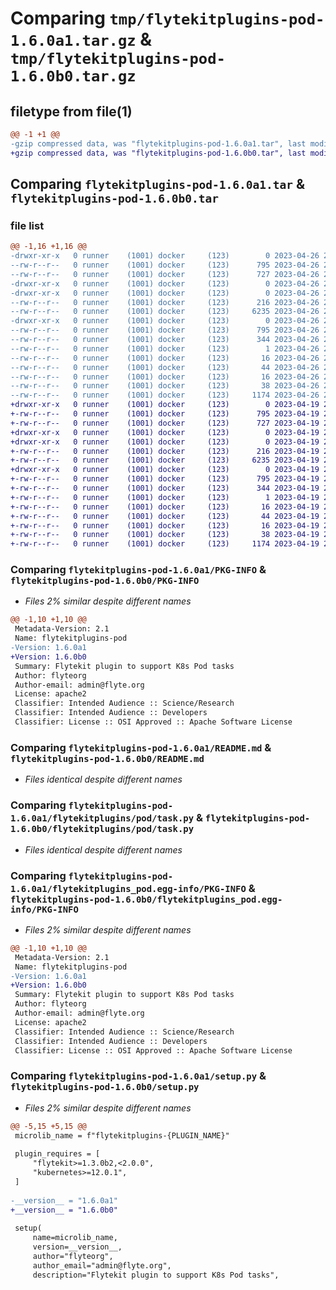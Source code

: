 # Comparing `tmp/flytekitplugins-pod-1.6.0a1.tar.gz` & `tmp/flytekitplugins-pod-1.6.0b0.tar.gz`

## filetype from file(1)

```diff
@@ -1 +1 @@
-gzip compressed data, was "flytekitplugins-pod-1.6.0a1.tar", last modified: Wed Apr 26 20:37:27 2023, max compression
+gzip compressed data, was "flytekitplugins-pod-1.6.0b0.tar", last modified: Wed Apr 19 20:54:30 2023, max compression
```

## Comparing `flytekitplugins-pod-1.6.0a1.tar` & `flytekitplugins-pod-1.6.0b0.tar`

### file list

```diff
@@ -1,16 +1,16 @@
-drwxr-xr-x   0 runner    (1001) docker     (123)        0 2023-04-26 20:37:27.841425 flytekitplugins-pod-1.6.0a1/
--rw-r--r--   0 runner    (1001) docker     (123)      795 2023-04-26 20:37:27.841425 flytekitplugins-pod-1.6.0a1/PKG-INFO
--rw-r--r--   0 runner    (1001) docker     (123)      727 2023-04-26 20:36:40.000000 flytekitplugins-pod-1.6.0a1/README.md
-drwxr-xr-x   0 runner    (1001) docker     (123)        0 2023-04-26 20:37:27.841425 flytekitplugins-pod-1.6.0a1/flytekitplugins/
-drwxr-xr-x   0 runner    (1001) docker     (123)        0 2023-04-26 20:37:27.841425 flytekitplugins-pod-1.6.0a1/flytekitplugins/pod/
--rw-r--r--   0 runner    (1001) docker     (123)      216 2023-04-26 20:36:40.000000 flytekitplugins-pod-1.6.0a1/flytekitplugins/pod/__init__.py
--rw-r--r--   0 runner    (1001) docker     (123)     6235 2023-04-26 20:36:40.000000 flytekitplugins-pod-1.6.0a1/flytekitplugins/pod/task.py
-drwxr-xr-x   0 runner    (1001) docker     (123)        0 2023-04-26 20:37:27.841425 flytekitplugins-pod-1.6.0a1/flytekitplugins_pod.egg-info/
--rw-r--r--   0 runner    (1001) docker     (123)      795 2023-04-26 20:37:27.000000 flytekitplugins-pod-1.6.0a1/flytekitplugins_pod.egg-info/PKG-INFO
--rw-r--r--   0 runner    (1001) docker     (123)      344 2023-04-26 20:37:27.000000 flytekitplugins-pod-1.6.0a1/flytekitplugins_pod.egg-info/SOURCES.txt
--rw-r--r--   0 runner    (1001) docker     (123)        1 2023-04-26 20:37:27.000000 flytekitplugins-pod-1.6.0a1/flytekitplugins_pod.egg-info/dependency_links.txt
--rw-r--r--   0 runner    (1001) docker     (123)       16 2023-04-26 20:37:27.000000 flytekitplugins-pod-1.6.0a1/flytekitplugins_pod.egg-info/namespace_packages.txt
--rw-r--r--   0 runner    (1001) docker     (123)       44 2023-04-26 20:37:27.000000 flytekitplugins-pod-1.6.0a1/flytekitplugins_pod.egg-info/requires.txt
--rw-r--r--   0 runner    (1001) docker     (123)       16 2023-04-26 20:37:27.000000 flytekitplugins-pod-1.6.0a1/flytekitplugins_pod.egg-info/top_level.txt
--rw-r--r--   0 runner    (1001) docker     (123)       38 2023-04-26 20:37:27.841425 flytekitplugins-pod-1.6.0a1/setup.cfg
--rw-r--r--   0 runner    (1001) docker     (123)     1174 2023-04-26 20:37:20.000000 flytekitplugins-pod-1.6.0a1/setup.py
+drwxr-xr-x   0 runner    (1001) docker     (123)        0 2023-04-19 20:54:30.799091 flytekitplugins-pod-1.6.0b0/
+-rw-r--r--   0 runner    (1001) docker     (123)      795 2023-04-19 20:54:30.799091 flytekitplugins-pod-1.6.0b0/PKG-INFO
+-rw-r--r--   0 runner    (1001) docker     (123)      727 2023-04-19 20:54:06.000000 flytekitplugins-pod-1.6.0b0/README.md
+drwxr-xr-x   0 runner    (1001) docker     (123)        0 2023-04-19 20:54:30.799091 flytekitplugins-pod-1.6.0b0/flytekitplugins/
+drwxr-xr-x   0 runner    (1001) docker     (123)        0 2023-04-19 20:54:30.799091 flytekitplugins-pod-1.6.0b0/flytekitplugins/pod/
+-rw-r--r--   0 runner    (1001) docker     (123)      216 2023-04-19 20:54:06.000000 flytekitplugins-pod-1.6.0b0/flytekitplugins/pod/__init__.py
+-rw-r--r--   0 runner    (1001) docker     (123)     6235 2023-04-19 20:54:06.000000 flytekitplugins-pod-1.6.0b0/flytekitplugins/pod/task.py
+drwxr-xr-x   0 runner    (1001) docker     (123)        0 2023-04-19 20:54:30.799091 flytekitplugins-pod-1.6.0b0/flytekitplugins_pod.egg-info/
+-rw-r--r--   0 runner    (1001) docker     (123)      795 2023-04-19 20:54:30.000000 flytekitplugins-pod-1.6.0b0/flytekitplugins_pod.egg-info/PKG-INFO
+-rw-r--r--   0 runner    (1001) docker     (123)      344 2023-04-19 20:54:30.000000 flytekitplugins-pod-1.6.0b0/flytekitplugins_pod.egg-info/SOURCES.txt
+-rw-r--r--   0 runner    (1001) docker     (123)        1 2023-04-19 20:54:30.000000 flytekitplugins-pod-1.6.0b0/flytekitplugins_pod.egg-info/dependency_links.txt
+-rw-r--r--   0 runner    (1001) docker     (123)       16 2023-04-19 20:54:30.000000 flytekitplugins-pod-1.6.0b0/flytekitplugins_pod.egg-info/namespace_packages.txt
+-rw-r--r--   0 runner    (1001) docker     (123)       44 2023-04-19 20:54:30.000000 flytekitplugins-pod-1.6.0b0/flytekitplugins_pod.egg-info/requires.txt
+-rw-r--r--   0 runner    (1001) docker     (123)       16 2023-04-19 20:54:30.000000 flytekitplugins-pod-1.6.0b0/flytekitplugins_pod.egg-info/top_level.txt
+-rw-r--r--   0 runner    (1001) docker     (123)       38 2023-04-19 20:54:30.799091 flytekitplugins-pod-1.6.0b0/setup.cfg
+-rw-r--r--   0 runner    (1001) docker     (123)     1174 2023-04-19 20:54:25.000000 flytekitplugins-pod-1.6.0b0/setup.py
```

### Comparing `flytekitplugins-pod-1.6.0a1/PKG-INFO` & `flytekitplugins-pod-1.6.0b0/PKG-INFO`

 * *Files 2% similar despite different names*

```diff
@@ -1,10 +1,10 @@
 Metadata-Version: 2.1
 Name: flytekitplugins-pod
-Version: 1.6.0a1
+Version: 1.6.0b0
 Summary: Flytekit plugin to support K8s Pod tasks
 Author: flyteorg
 Author-email: admin@flyte.org
 License: apache2
 Classifier: Intended Audience :: Science/Research
 Classifier: Intended Audience :: Developers
 Classifier: License :: OSI Approved :: Apache Software License
```

### Comparing `flytekitplugins-pod-1.6.0a1/README.md` & `flytekitplugins-pod-1.6.0b0/README.md`

 * *Files identical despite different names*

### Comparing `flytekitplugins-pod-1.6.0a1/flytekitplugins/pod/task.py` & `flytekitplugins-pod-1.6.0b0/flytekitplugins/pod/task.py`

 * *Files identical despite different names*

### Comparing `flytekitplugins-pod-1.6.0a1/flytekitplugins_pod.egg-info/PKG-INFO` & `flytekitplugins-pod-1.6.0b0/flytekitplugins_pod.egg-info/PKG-INFO`

 * *Files 2% similar despite different names*

```diff
@@ -1,10 +1,10 @@
 Metadata-Version: 2.1
 Name: flytekitplugins-pod
-Version: 1.6.0a1
+Version: 1.6.0b0
 Summary: Flytekit plugin to support K8s Pod tasks
 Author: flyteorg
 Author-email: admin@flyte.org
 License: apache2
 Classifier: Intended Audience :: Science/Research
 Classifier: Intended Audience :: Developers
 Classifier: License :: OSI Approved :: Apache Software License
```

### Comparing `flytekitplugins-pod-1.6.0a1/setup.py` & `flytekitplugins-pod-1.6.0b0/setup.py`

 * *Files 2% similar despite different names*

```diff
@@ -5,15 +5,15 @@
 microlib_name = f"flytekitplugins-{PLUGIN_NAME}"
 
 plugin_requires = [
     "flytekit>=1.3.0b2,<2.0.0",
     "kubernetes>=12.0.1",
 ]
 
-__version__ = "1.6.0a1"
+__version__ = "1.6.0b0"
 
 setup(
     name=microlib_name,
     version=__version__,
     author="flyteorg",
     author_email="admin@flyte.org",
     description="Flytekit plugin to support K8s Pod tasks",
```

